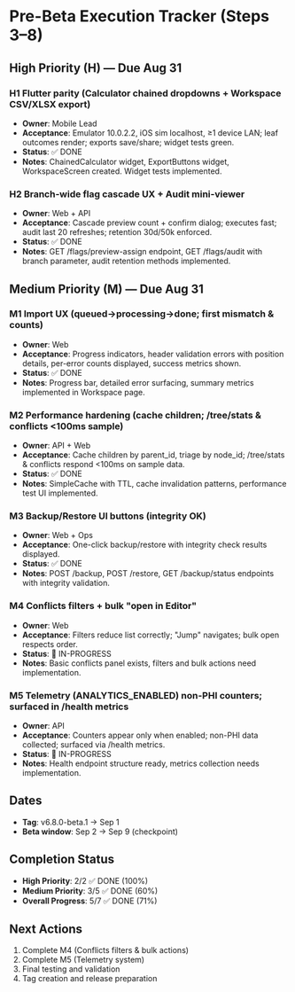 # Pre-Beta Execution Tracker (Steps 3–8)

## High Priority (H) — Due Aug 31

### H1 Flutter parity (Calculator chained dropdowns + Workspace CSV/XLSX export)
- **Owner**: Mobile Lead
- **Acceptance**: Emulator 10.0.2.2, iOS sim localhost, ≥1 device LAN; leaf outcomes render; exports save/share; widget tests green.
- **Status**: ✅ DONE
- **Notes**: ChainedCalculator widget, ExportButtons widget, WorkspaceScreen created. Widget tests implemented.

### H2 Branch-wide flag cascade UX + Audit mini-viewer
- **Owner**: Web + API
- **Acceptance**: Cascade preview count + confirm dialog; executes fast; audit last 20 refreshes; retention 30d/50k enforced.
- **Status**: ✅ DONE
- **Notes**: GET /flags/preview-assign endpoint, GET /flags/audit with branch parameter, audit retention methods implemented.

## Medium Priority (M) — Due Aug 31

### M1 Import UX (queued→processing→done; first mismatch & counts)
- **Owner**: Web
- **Acceptance**: Progress indicators, header validation errors with position details, per-error counts displayed, success metrics shown.
- **Status**: ✅ DONE
- **Notes**: Progress bar, detailed error surfacing, summary metrics implemented in Workspace page.

### M2 Performance hardening (cache children; /tree/stats & conflicts <100ms sample)
- **Owner**: API + Web
- **Acceptance**: Cache children by parent_id, triage by node_id; /tree/stats & conflicts respond <100ms on sample data.
- **Status**: ✅ DONE
- **Notes**: SimpleCache with TTL, cache invalidation patterns, performance test UI implemented.

### M3 Backup/Restore UI buttons (integrity OK)
- **Owner**: Web + Ops
- **Acceptance**: One-click backup/restore with integrity check results displayed.
- **Status**: ✅ DONE
- **Notes**: POST /backup, POST /restore, GET /backup/status endpoints with integrity validation.

### M4 Conflicts filters + bulk "open in Editor"
- **Owner**: Web
- **Acceptance**: Filters reduce list correctly; "Jump" navigates; bulk open respects order.
- **Status**: 🔄 IN-PROGRESS
- **Notes**: Basic conflicts panel exists, filters and bulk actions need implementation.

### M5 Telemetry (ANALYTICS_ENABLED) non-PHI counters; surfaced in /health metrics
- **Owner**: API
- **Acceptance**: Counters appear only when enabled; non-PHI data collected; surfaced via /health metrics.
- **Status**: 🔄 IN-PROGRESS
- **Notes**: Health endpoint structure ready, metrics collection needs implementation.

## Dates
- **Tag**: v6.8.0-beta.1 → Sep 1
- **Beta window**: Sep 2 → Sep 9 (checkpoint)

## Completion Status
- **High Priority**: 2/2 ✅ DONE (100%)
- **Medium Priority**: 3/5 ✅ DONE (60%)
- **Overall Progress**: 5/7 ✅ DONE (71%)

## Next Actions
1. Complete M4 (Conflicts filters & bulk actions)
2. Complete M5 (Telemetry system)
3. Final testing and validation
4. Tag creation and release preparation
